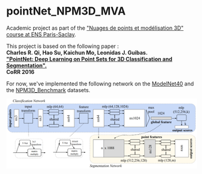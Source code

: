 # pointNet_NPM3D_MVA

Academic project as part of the ["Nuages de points et modélisation 3D" course at ENS Paris-Saclay](http://math.ens-paris-saclay.fr/version-francaise/formations/master-mva/contenus-/nuages-de-points-et-modelisation-3d-219052.kjsp?RH=1242430202531).

This project is based on the following paper :  
**Charles R. Qi, Hao Su, Kaichun Mo, Leonidas J. Guibas.   
 ["PointNet: Deep Learning on Point Sets for 3D Classification and Segmentation".](https://arxiv.org/abs/1612.00593)  
CoRR 2016**

For now, we've implemented the following network on the [ModelNet40](http://modelnet.cs.princeton.edu/) and the [NPM3D_Benchmark](http://npm3d.fr/benchmark-for-mva-master-course-on-3d-point-clouds) datasets.

![Network](/images/network.PNG)



